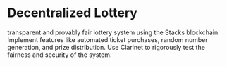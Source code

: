 # Decentralized Lottery
  transparent and provably fair lottery system using the Stacks blockchain. Implement features like automated ticket purchases, random number generation, and prize distribution. Use Clarinet to rigorously test the fairness and security of the system.
